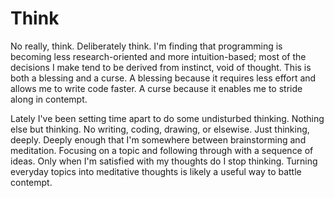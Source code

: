 # Think

No really, think. Deliberately think. I'm finding that programming is becoming less research-oriented and more intuition-based; most of the decisions I make tend to be derived from instinct, void of thought. This is both a blessing and a curse. A blessing because it requires less effort and allows me to write code faster. A curse because it enables me to stride along in contempt.

Lately I've been setting time apart to do some undisturbed thinking. Nothing else but thinking. No writing, coding, drawing, or elsewise. Just thinking, deeply. Deeply enough that I'm somewhere between brainstorming and meditation. Focusing on a topic and following through with a sequence of ideas. Only when I'm satisfied with my thoughts do I stop thinking. Turning everyday topics into meditative thoughts is likely a useful way to battle contempt.